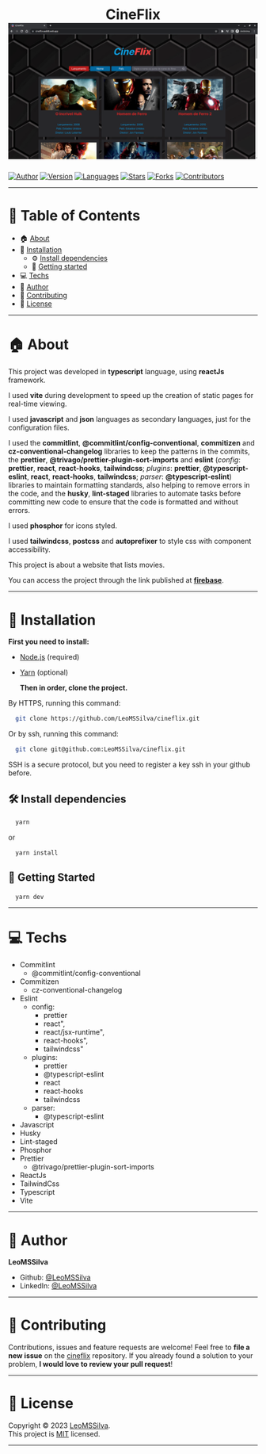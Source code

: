 <h1 align="center">CineFlix
	<br/>
	<img src="./demonstration.png">
	<br/>
</h1>

[![Author](https://img.shields.io/badge/author-LeoMSSilva-blue?style=flat-square)](https://github.com/LeoMSSilva)
[![Version](https://img.shields.io/badge/version-1.0.0-blue.svg?cacheSeconds=2592000)](https://github.com/LeoMSSilva)
[![Languages](https://img.shields.io/github/languages/count/LeoMSSilva/cineflix?color=blue&style=flat-square)](#)
[![Stars](https://img.shields.io/github/stars/LeoMSSilva/cineflix?color=blue&style=flat-square)](https://github.com/LeoMSSilva/cineflix/stargazers)
[![Forks](https://img.shields.io/github/forks/LeoMSSilva/cineflix?color=blue&style=flat-square)](https://github.com/LeoMSSilva/cineflix/network/members)
[![Contributors](https://img.shields.io/github/contributors/LeoMSSilva/cineflix?color=blue&style=flat-square)](https://github.com/LeoMSSilva/cineflix/graphs/contributors)

---

# :pushpin: Table of Contents

- :house: [About](#house-about)
- :dart: [Installation](#dart-installation)
  - :gear: [Install dependencies](#hammer_and_wrench-install-dependencies)
  - :rocket: [Getting started](#rocket-getting-started)
- :computer: [Techs](#computer-techs)
- :bust_in_silhouette: [Author](#bust_in_silhouette-author)
- :handshake: [Contributing](#handshake-contributing)
- :scroll: [License](#scroll-license)

---

# :house: About

This project was developed in **typescript** language, using **reactJs** framework.

I used **vite** during development to speed up the creation of static pages for real-time viewing.

I used **javascript** and **json** languages ​​as secondary languages, just for the configuration files.

I used the **commitlint**, **@commitlint/config-conventional**, **commitizen** and **cz-conventional-changelog** libraries to keep the patterns in the commits, the **prettier**, **@trivago/prettier-plugin-sort-imports** and **eslint** (_config_: **prettier**, **react**, **react-hooks**, **tailwindcss**; _plugins_: **prettier**, **@typescript-eslint**, **react**, **react-hooks**, **tailwindcss**; _parser_: **@typescript-eslint**) libraries to maintain formatting standards, also helping to remove errors in the code, and the **husky**, **lint-staged** libraries to automate tasks before committing new code to ensure that the code is formatted and without errors.

I used **phosphor** for icons styled.

I used **tailwindcss**, **postcss** and **autoprefixer** to style css with component accessibility.

This project is about a website that lists movies.

You can access the project through the link published at **[firebase](https://cineflix-aadd8.web.app)**.

---

# :dart: Installation

**First you need to install:**

- [Node.js](https://pt-br.nodejs.org) (required)
- [Yarn](https://yarnpkg.com) (optional)

  **Then in order, clone the project.**

By HTTPS, running this command:

```bash
  git clone https://github.com/LeoMSSilva/cineflix.git
```

Or by ssh, running this command:

```bash
  git clone git@github.com:LeoMSSilva/cineflix.git
```

SSH is a secure protocol, but you need to register a key ssh in your github before.

## :hammer_and_wrench: Install dependencies

```bash
  yarn
```

or

```bash
  yarn install
```

## :rocket: Getting Started

```bash
  yarn dev
```

---

# :computer: Techs

- Commitlint
  - @commitlint/config-conventional
- Commitizen
  - cz-conventional-changelog
- Eslint
  - config:
    - prettier
    - react",
    - react/jsx-runtime",
    - react-hooks",
    - tailwindcss"
  - plugins:
    - prettier
    - @typescript-eslint
    - react
    - react-hooks
    - tailwindcss
  - parser:
    - @typescript-eslint
- Javascript
- Husky
- Lint-staged
- Phosphor
- Prettier
  - @trivago/prettier-plugin-sort-imports
- ReactJs
- TailwindCss
- Typescript
- Vite

---

# :bust_in_silhouette: Author

**LeoMSSilva**

- Github: [@LeoMSSilva](https://github.com/LeoMSSilva)
- LinkedIn: [@LeoMSSilva](https://linkedin.com/in/LeoMSSilva)

---

# :handshake: Contributing

Contributions, issues and feature requests are welcome! Feel free to **file a new issue** on the [cineflix](https://github.com/LeoMSSilva/cineflix/issues) repository. If you already found a solution to your problem, **I would love to review your pull request**!

---

# :scroll: License

Copyright :copyright: 2023 [LeoMSSilva](https://github.com/LeoMSSilva).
<br/>
This project is [MIT](https://github.com/LeoMSSilva/cineflix/blob/main/LICENSE) licensed.

---
